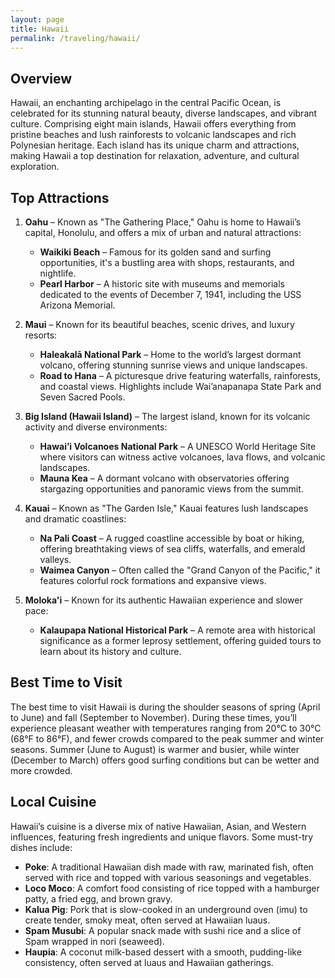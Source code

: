 ```yaml
---
layout: page
title: Hawaii
permalink: /traveling/hawaii/
---
```


## Overview
Hawaii, an enchanting archipelago in the central Pacific Ocean, is celebrated for its stunning natural beauty, diverse landscapes, and vibrant culture. Comprising eight main islands, Hawaii offers everything from pristine beaches and lush rainforests to volcanic landscapes and rich Polynesian heritage. Each island has its unique charm and attractions, making Hawaii a top destination for relaxation, adventure, and cultural exploration.

## Top Attractions
1. **Oahu** – Known as "The Gathering Place," Oahu is home to Hawaii’s capital, Honolulu, and offers a mix of urban and natural attractions:
   - **Waikiki Beach** – Famous for its golden sand and surfing opportunities, it's a bustling area with shops, restaurants, and nightlife.
   - **Pearl Harbor** – A historic site with museums and memorials dedicated to the events of December 7, 1941, including the USS Arizona Memorial.

2. **Maui** – Known for its beautiful beaches, scenic drives, and luxury resorts:
   - **Haleakalā National Park** – Home to the world’s largest dormant volcano, offering stunning sunrise views and unique landscapes.
   - **Road to Hana** – A picturesque drive featuring waterfalls, rainforests, and coastal views. Highlights include Wai’anapanapa State Park and Seven Sacred Pools.

3. **Big Island (Hawaii Island)** – The largest island, known for its volcanic activity and diverse environments:
   - **Hawai’i Volcanoes National Park** – A UNESCO World Heritage Site where visitors can witness active volcanoes, lava flows, and volcanic landscapes.
   - **Mauna Kea** – A dormant volcano with observatories offering stargazing opportunities and panoramic views from the summit.

4. **Kauai** – Known as "The Garden Isle," Kauai features lush landscapes and dramatic coastlines:
   - **Na Pali Coast** – A rugged coastline accessible by boat or hiking, offering breathtaking views of sea cliffs, waterfalls, and emerald valleys.
   - **Waimea Canyon** – Often called the "Grand Canyon of the Pacific," it features colorful rock formations and expansive views.

5. **Moloka'i** – Known for its authentic Hawaiian experience and slower pace:
   - **Kalaupapa National Historical Park** – A remote area with historical significance as a former leprosy settlement, offering guided tours to learn about its history and culture.

## Best Time to Visit
The best time to visit Hawaii is during the shoulder seasons of spring (April to June) and fall (September to November). During these times, you’ll experience pleasant weather with temperatures ranging from 20°C to 30°C (68°F to 86°F), and fewer crowds compared to the peak summer and winter seasons. Summer (June to August) is warmer and busier, while winter (December to March) offers good surfing conditions but can be wetter and more crowded.

## Local Cuisine
Hawaii’s cuisine is a diverse mix of native Hawaiian, Asian, and Western influences, featuring fresh ingredients and unique flavors. Some must-try dishes include:

- **Poke**: A traditional Hawaiian dish made with raw, marinated fish, often served with rice and topped with various seasonings and vegetables.
- **Loco Moco**: A comfort food consisting of rice topped with a hamburger patty, a fried egg, and brown gravy.
- **Kalua Pig**: Pork that is slow-cooked in an underground oven (imu) to create tender, smoky meat, often served at Hawaiian luaus.
- **Spam Musubi**: A popular snack made with sushi rice and a slice of Spam wrapped in nori (seaweed).
- **Haupia**: A coconut milk-based dessert with a smooth, pudding-like consistency, often served at luaus and Hawaiian gatherings.

